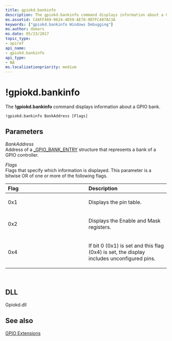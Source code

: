 ```yaml
---
title: gpiokd.bankinfo
description: The gpiokd.bankinfo command displays information about a GPIO bank.
ms.assetid: C4AFF469-0624-4D59-AE78-9D7FC407AC3A
keywords: ["gpiokd.bankinfo Windows Debugging"]
ms.author: domars
ms.date: 05/23/2017
topic_type:
- apiref
api_name:
- gpiokd.bankinfo
api_type:
- NA
ms.localizationpriority: medium
---
```


# !gpiokd.bankinfo


The **!gpiokd.bankinfo** command displays information about a GPIO bank.

```
!gpiokd.bankinfo BankAddress [Flags]
```

## <span id="ddk__devobj_dbg"></span><span id="DDK__DEVOBJ_DBG"></span>Parameters


<span id="_______BankAddress______"></span><span id="_______bankaddress______"></span><span id="_______BANKADDRESS______"></span> *BankAddress*   
Address of a [\_GPIO\_BANK\_ENTRY](gpio-extensions.md#data-structures-used-by-the-gpio-commands) structure that represents a bank of a GPIO controller.

<span id="_______Flags______"></span><span id="_______flags______"></span><span id="_______FLAGS______"></span> *Flags*   
Flags that specify which information is displayed. This parameter is a bitwise OR of one or more of the following flags.

<table>
<colgroup>
<col width="50%" />
<col width="50%" />
</colgroup>
<thead>
<tr class="header">
<th align="left">Flag</th>
<th align="left">Description</th>
</tr>
</thead>
<tbody>
<tr class="odd">
<td align="left"><p><span id="0x1"></span><span id="0X1"></span>0x1</p></td>
<td align="left"><p>Displays the pin table.</p></td>
</tr>
<tr class="even">
<td align="left"><p><span id="0x2"></span><span id="0X2"></span>0x2</p></td>
<td align="left"><p>Displays the Enable and Mask registers.</p></td>
</tr>
<tr class="odd">
<td align="left"><p><span id="0x4"></span><span id="0X4"></span>0x4</p></td>
<td align="left"><p>If bit 0 (0x1) is set and this flag (0x4) is set, the display includes unconfigured pins.</p></td>
</tr>
</tbody>
</table>

 

## <span id="DLL"></span><span id="dll"></span>DLL


Gpiokd.dll

## <span id="see_also"></span>See also


[GPIO Extensions](gpio-extensions.md)

 

 






